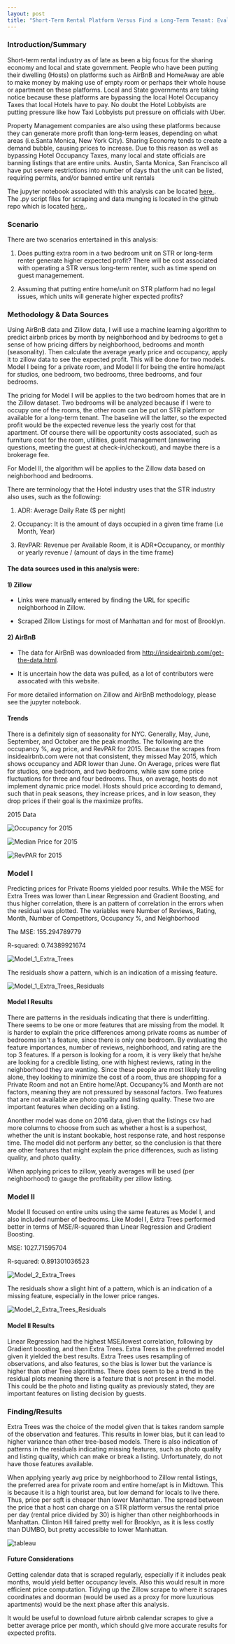 ```yaml
---
layout: post
title: "Short-Term Rental Platform Versus Find a Long-Term Tenant: Evaluating Expected Profits"
---
```


### Introduction/Summary
Short-term rental industry as of late as been a big focus for the sharing economy and local and state government. People who have been putting their dwelling (Hosts) on platforms such as AirBnB and HomeAway are able to make money by making use of empty room or perhaps their whole house or apartment on these platforms. Local and State governments are taking notice because these platforms are bypassing the local Hotel Occupancy Taxes that local Hotels have to pay. No doubt the Hotel Lobbyists are putting pressure like how Taxi Lobbyists put pressure on officials with Uber.

Property Management companies are also using these platforms because they can generate more profit than long-term leases, depending on what areas (i.e.Santa Monica, New York City). Sharing Economy tends to create a demand bubble, causing prices to increase. Due to this reason as well as bypassing Hotel Occupancy Taxes, many local and state officials are banning listings that are entire units. Austin, Santa Monica, San Francisco all have put severe restrictions into number of days that the unit can be listed, requiring permits, and/or banned entire unit rentals

The jupyter notebook associated with this analysis can be located [here.](https://github.com/adalal80/GA-DSI/blob/master/projects/projects-capstone/Final/Capstone-Predicting_Expected_Profit_STR.ipynb). The .py script files for scraping and data munging is located in the github repo which is located [here.](https://github.com/adalal80/GA-DSI/tree/master/projects/projects-capstone/Final). 

### Scenario
There are two scenarios entertained in this analysis:

1. Does putting extra room in a two bedroom unit on STR or long-term renter generate higher expected profit?
There will be cost associated with operating a STR versus long-term renter, such as time spend on guest managemement.

2. Assuming that putting entire home/unit on STR platform had no legal issues, which units will generate higher expected profits?

### Methodology & Data Sources

Using AirBnB data and Zillow data, I will use a machine learning algorithm to predict airbnb prices by month by neighborhood and by bedrooms to get a sense of how pricing differs by neighborhood, bedrooms and month (seasonality). Then calculate the average yearly price and occupancy, apply it to zillow data to see the expected profit. This will be done for two models. Model I being for a private room, and Model II for being the entire home/apt for studios, one bedroom, two bedrooms, three bedrooms, and four bedrooms.

The pricing for Model I will be applies to the two bedroom homes that are in the Zillow dataset. Two bedrooms will be analyzed because if I were to occupy one of the rooms, the other room can be put on STR platform or available for a long-term tenant. The baseline will the latter, so the expected profit would be the expected revenue less the yearly cost for that apartment. Of course there will be opportunity costs associated, such as furniture cost for the room, utilities, guest management (answering questions, meeting the guest at check-in/checkout), and maybe there is a brokerage fee.

For Model II, the algorithm will be applies to the Zillow data based on neighborhood and bedrooms.

There are terminology that the Hotel industry uses that the STR industry also uses, such as the following:

1) ADR: Average Daily Rate ($ per night)

2) Occupancy: It is the amount of days occupied in a given time frame (i.e Month, Year)

3) RevPAR: Revenue per Available Room, it is ADR*Occupancy, or monthly or yearly revenue / (amount of days in the time frame)


#### The data sources used in this analysis were:

#### 1) Zillow

* Links were manually entered by finding the URL for specific neighborhood in Zillow.

* Scraped Zillow Listings for most of Manhattan and for most of Brooklyn.

#### 2) AirBnB

* The data for AirBnB was downloaded from http://insideairbnb.com/get-the-data.html.

* It is uncertain how the data was pulled, as a lot of contributors were assocated with	 this website.

For more detailed information on Zillow and AirBnB methodology, please see the jupyter notebook.

#### Trends

There is a definitely sign of seasonality for NYC. Generally, May, June, September, and October are the peak months. The following are the occupancy %, avg price, and RevPAR for 2015. Because the scrapes from insideairbnb.com were not that consistent, they missed May 2015, which shows occupancy and ADR lower than June. On Average, prices were flat for studios, one bedroom, and two bedrooms, while saw some price fluctuations for three and four bedrooms. Thus, on average, hosts do not implement dynamic price model. Hosts should price according to demand, such that in peak seasons, they increase prices, and in low season, they drop prices if their goal is the maximize profits.

2015 Data

![Occupancy for 2015](https://github.com/adalal80/adalal80.github.io/blob/master/images/capstone/occupancy_2015.png?raw=true)

![Median Price for 2015](https://github.com/adalal80/adalal80.github.io/blob/master/images/capstone/median_price_2015.png?raw=true)

![RevPAR for 2015](https://github.com/adalal80/adalal80.github.io/blob/master/images/capstone/revpar_2015.png?raw=true)

### Model I

Predicting prices for Private Rooms yielded poor results. While the MSE for Extra Trees was lower than Linear Regression and Gradient Boosting, and thus higher correlation, there is an pattern of correlation in the errors when the residual was plotted. The variables were Number of Reviews, Rating, Month, Number of Competitors, Occupancy %, and Neighborhood

The MSE: 155.294789779

R-squared: 0.74389921674

![Model_1_Extra_Trees](https://github.com/adalal80/adalal80.github.io/blob/master/images/capstone/Model_1_Extra_Trees.png?raw=true)

The residuals show a pattern, which is an indication of a missing feature.

![Model_1_Extra_Trees_Residuals](https://github.com/adalal80/adalal80.github.io/blob/master/images/capstone/Model_1_Extra_Trees_residuals.png?raw=true)

#### Model I Results

There are patterns in the residuals indicating that there is underfitting. There seems to be one or more features that are missing from the model. It is harder to explain the price differences among private rooms as number of bedrooms isn't a feature, since there is only one bedroom. By evaluating the feature importances, number of reviews, neighborhood, and rating are the top 3 features. If a person is looking for a room, it is very likely that he/she are looking for a credible listing, one with highest reviews, rating in the neighborhood they are wanting. Since these people are most likely traveling alone, they looking to minimize the cost of a room, thus are shopping for a Private Room and not an Entire home/Apt. Occupancy% and Month are not factors, meaning they are not pressured by seasonal factors.  Two features that are not available are photo quality and listing quality. These two are important features when deciding on a listing.

Anonther model was done on 2016 data, given that the listings csv had more columns to choose from such as whether a host is a superhost, whether the unit is instant bookable, host response rate, and host response time. The model did not perform any better, so the conclusion is that there are other features that might explain the price differences, such as listing quality, and photo quality.

When applying prices to zillow, yearly averages will be used (per neighborhood) to gauge the profitability per zillow listing. 


### Model II
Model II focused on entire units using the same features as Model I, and also included number of bedrooms.
Like Model I, Extra Trees performed better in terms of MSE/R-squared than Linear Regression and Gradient Boosting.

MSE: 1027.71595704

R-squared: 0.891301036523

![Model_2_Extra_Trees](https://github.com/adalal80/adalal80.github.io/blob/master/images/capstone/Model_2_Extra_Trees.png?raw=true)

The residuals show a slight hint of a pattern, which is an indication of a missing feature, especially in the lower price ranges.

![Model_2_Extra_Trees_Residuals](https://github.com/adalal80/adalal80.github.io/blob/master/images/capstone/Model_2_Extra_Trees_residuals.png?raw=true)



#### Model II Results

Linear Regression had the highest MSE/lowest correlation, following by Gradient boosting, and then Extra Trees. Extra Trees is the preferred model given it yielded the best results. Extra Trees uses resampling of observations, and also features, so the bias is lower but the variance is higher than other Tree algorithms.  There does seem to be a trend in the residual plots meaning there is a feature that is not present in the model. This could be the photo and listing quality as previously stated, they are important features on listing decision by guests.

### Finding/Results

Extra Trees was the choice of the model given that is takes random sample of the observation and features. This results in lower bias, but it can lead to higher variance than other tree-based models. There is also indication of patterns in the residuals indicating missing features, such as photo quality and listing quality, which can make or break a listing. Unfortunately, do not have those features available.

When applying yearly avg price by neighborhood to Zillow rental listings, the preferred area for private room and entire home/apt is in Midtown. This is because it is a high tourist area, but low demand for locals to live there. Thus, price per sqft is cheaper than lower Manhattan. The spread between the price that a host can charge on a STR platform versus the rental price per day (rental price divided by 30) is higher than other neighborhoods in Manhattan. Clinton Hill faired pretty well for Brooklyn, as it is less costly than DUMBO, but pretty accessible to lower Manhattan. 

![tableau](https://github.com/adalal80/adalal80.github.io/blob/master/images/capstone/Private_Room_Expected_Profit.twbx?raw=true)

#### Future Considerations

Getting calendar data that is scraped regularly, especially if it includes peak months, would yield better occupancy levels. Also this would result in more efficient price computation. Tidying up the Zillow scrape to where it scrapes coordinates and doorman (would be used as a proxy for more luxurious apartments) would be the next phase after this analysis.

It would be useful to download future airbnb calendar scrapes to give a better average price per month, which should give more accurate results for expected profits.

